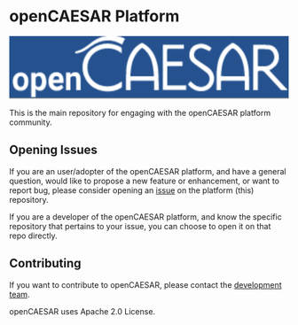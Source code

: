 # openCAESAR Platform

![openCAESAR](openCAESAR.png)


This is the main repository for engaging with the openCAESAR platform community.

## Opening Issues

If you are an user/adopter of the openCAESAR platform, and have a general question, would like to propose a new feature or enhancement, or want to report bug, please consider opening an [issue](https://github.com/opencaesar/platform/issues) on the platform (this) repository.

If you are a developer of the openCAESAR platform, and know the specific repository that pertains to your issue, you can choose to open it on that repo directly.

## Contributing

If you want to contribute to openCAESAR, please contact the [development team](https://www.opencaesar.io/contributors/).

openCAESAR uses Apache 2.0 License.

